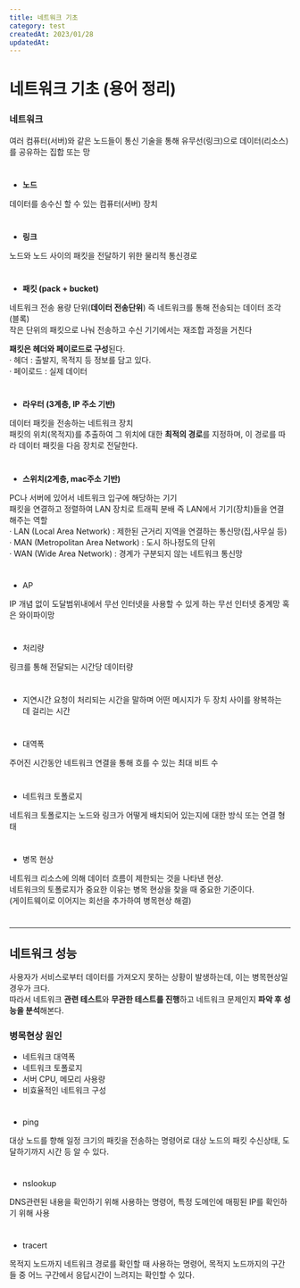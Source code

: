 ```yaml
---
title: 네트워크 기초
category: test
createdAt: 2023/01/28
updatedAt:
---
```


# 네트워크 기초 (용어 정리)

### 네트워크

여러 컴퓨터(서버)와 같은 노드들이 통신 기술을 통해 유무선(링크)으로 데이터(리소스)를 공유하는 집합 또는 망

#

- **노드**

데이터를 송수신 할 수 있는 컴퓨터(서버) 장치

#

- **링크**

노드와 노드 사이의 패킷을 전달하기 위한 물리적 통신경로

#

- **패킷 (pack + bucket)**

네트워크 전송 용량 단위(**데이터 전송단위**) 즉 네트워크를 통해 전송되는 데이터 조각(블록)  
작은 단위의 패킷으로 나눠 전송하고 수신 기기에서는 재조합 과정을 거친다

**패킷은 헤더와 페이로드로 구성**된다.  
· 헤더 : 출발지, 목적지 등 정보를 담고 있다.  
· 페이로드 : 실제 데이터

#

- **라우터 (3계층, IP 주소 기반)**

데이터 패킷을 전송하는 네트워크 장치  
패킷의 위치(목적지)를 추출하여 그 위치에 대한 **최적의 경로**를 지정하며, 이 경로를 따라 데이터 패킷을 다음 장치로 전달한다.

#

- **스위치(2계층, mac주소 기반)**

PC나 서버에 있어서 네트워크 입구에 해당하는 기기  
패킷을 연결하고 정렬하여 LAN 장치로 트래픽 분배 즉 LAN에서 기기(장치)들을 연결해주는 역할  
· LAN (Local Area Network) : 제한된 근거리 지역을 연결하는 통신망(집,사무실 등)  
· MAN (Metropolitan Area Network) : 도시 하나정도의 단위  
· WAN (Wide Area Network) : 경계가 구분되지 않는 네트워크 통신망

#

- AP

IP 개념 없이 도달범위내에서 무선 인터넷을 사용할 수 있게 하는 무선 인터넷 중계망 혹은 와이파이망

#

- 처리량

링크를 통해 전달되는 시간당 데이터량

#

- 지연시간
  요청이 처리되는 시간을 말하며 어떤 메시지가 두 장치 사이를 왕복하는 데 걸리는 시간

#

- 대역폭

주어진 시간동안 네트워크 연결을 통해 흐를 수 있는 최대 비트 수

#

- 네트워크 토폴로지

네트워크 토폴로지는 노드와 링크가 어떻게 배치되어 있는지에 대한 방식 또는 연결 형태

#

- 병목 현상

네트워크 리소스에 의해 데이터 흐름이 제한되는 것을 나타낸 현상.  
네트워크의 토폴로지가 중요한 이유는 병목 현상을 찾을 때 중요한 기준이다.  
(게이트웨이로 이어지는 회선을 추가하여 병목현상 해결)

#

---

## 네트워크 성능

사용자가 서비스로부터 데이터를 가져오지 못하는 상황이 발생하는데, 이는 병목현상일 경우가 크다.  
따라서 네트워크 **관련 테스트**와 **무관한 테스트를 진행**하고 네트워크 문제인지 **파악 후 성능을 분석**해본다.

### 병목현상 원인

- 네트워크 대역폭
- 네트워크 토폴로지
- 서버 CPU, 메모리 사용량
- 비효율적인 네트워크 구성

#

- ping

대상 노드를 향해 일정 크기의 패킷을 전송하는 명령어로 대상 노드의 패킷 수신상태, 도달하기까지 시간 등 알 수 있다.

#

- nslookup

DNS관련된 내용을 확인하기 위해 사용하는 명령어, 특정 도메인에 매핑된 IP를 확인하기 위해 사용

#

- tracert

목적지 노드까지 네트워크 경로를 확인할 때 사용하는 명령어, 목적지 노드까지의 구간들 중 어느 구간에서 응답시간이 느려지는 확인할 수 있다.
